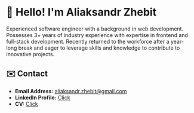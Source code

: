 # 👋 Hello! I'm Aliaksandr Zhebit

<aside>
Experienced software engineer with a background in web development. Possesses 3+ years of industry experience with expertise in frontend and full-stack development. Recently returned to the workforce after a year-long break and eager to leverage skills and knowledge to contribute to innovative    projects.
</aside>


## ✉️ Contact

- **Email Address:** [aliaksandr.zhebit@gmail.com](mailto:aliaksandr.zhebit@gmail.com)
- **LinkedIn Profile:** [Click](https://www.linkedin.com/in/aliaksandr-zhebit-65489b272/)
- **CV:** [Click](https://github.com/aliaksandrZh/cv)
